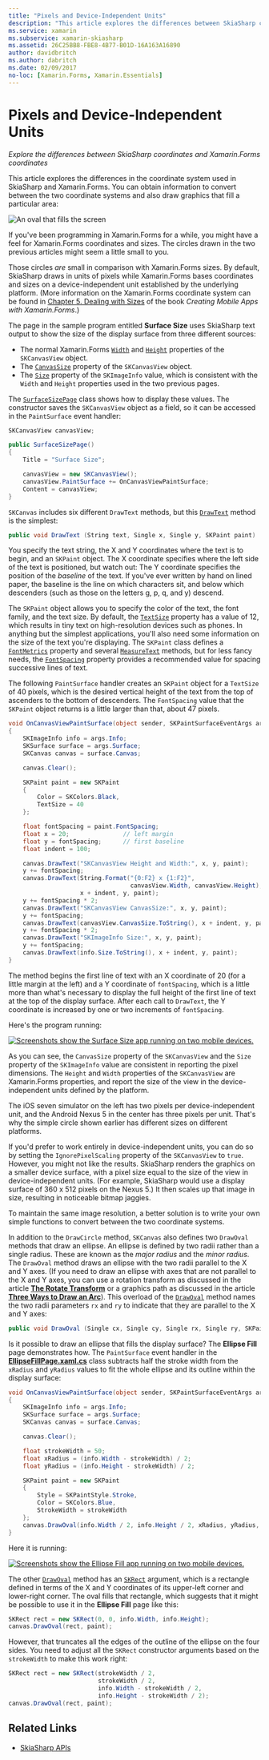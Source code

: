 ```yaml
---
title: "Pixels and Device-Independent Units"
description: "This article explores the differences between SkiaSharp coordinates and Xamarin.Forms coordinates, and demonstrates this with sample code."
ms.service: xamarin
ms.subservice: xamarin-skiasharp
ms.assetid: 26C25BB8-FBE8-4B77-B01D-16A163A16890
author: davidbritch
ms.author: dabritch
ms.date: 02/09/2017
no-loc: [Xamarin.Forms, Xamarin.Essentials]
---
```


# Pixels and Device-Independent Units

_Explore the differences between SkiaSharp coordinates and Xamarin.Forms coordinates_

This article explores the differences in the coordinate system used in SkiaSharp and Xamarin.Forms. You can obtain information to convert between the two coordinate systems and also draw graphics that fill a particular area:

![An oval that fills the screen](pixels-images/screenfillexample.png)

If you've been programming in Xamarin.Forms for a while, you might have a feel for Xamarin.Forms coordinates and sizes. The circles drawn in the two previous articles might seem a little small to you.

Those circles *are* small in comparison with Xamarin.Forms sizes. By default, SkiaSharp draws in units of pixels while Xamarin.Forms bases coordinates and sizes on a device-independent unit established by the underlying platform. (More information on the Xamarin.Forms coordinate system can be found in [Chapter 5. Dealing with Sizes](~/xamarin-forms/creating-mobile-apps-xamarin-forms/summaries/chapter05.md) of the book *Creating Mobile Apps with Xamarin.Forms*.)

The page in the sample program entitled **Surface Size** uses SkiaSharp text output to show the size of the display surface from three different sources:

- The normal Xamarin.Forms [`Width`](xref:Xamarin.Forms.VisualElement.Width) and [`Height`](xref:Xamarin.Forms.VisualElement.Height) properties of the `SKCanvasView` object.
- The [`CanvasSize`](xref:SkiaSharp.Views.Forms.SKCanvasView.CanvasSize) property of the `SKCanvasView` object.
- The [`Size`](xref:SkiaSharp.SKImageInfo.Size) property of the `SKImageInfo` value, which is consistent with the `Width` and `Height` properties used in the two previous pages.

The [`SurfaceSizePage`](https://github.com/xamarin/xamarin-forms-samples/blob/master/SkiaSharpForms/Demos/Demos/SkiaSharpFormsDemos/Basics/SurfaceSizePage.cs) class shows how to display these values. The constructor saves the `SKCanvasView` object as a field, so it can be accessed in the `PaintSurface` event handler:

```csharp
SKCanvasView canvasView;

public SurfaceSizePage()
{
    Title = "Surface Size";

    canvasView = new SKCanvasView();
    canvasView.PaintSurface += OnCanvasViewPaintSurface;
    Content = canvasView;
}
```

`SKCanvas` includes six different `DrawText` methods, but this [`DrawText`](xref:SkiaSharp.SKCanvas.DrawText(System.String,System.Single,System.Single,SkiaSharp.SKPaint)) method is the simplest:

```csharp
public void DrawText (String text, Single x, Single y, SKPaint paint)
```

You specify the text string, the X and Y coordinates where the text is to begin, and an `SKPaint` object. The X coordinate specifies where the left side of the text is positioned, but watch out: The Y coordinate specifies the position of the *baseline* of the text. If you've ever written by hand on lined paper, the baseline is the line on which characters sit, and below which descenders (such as those on the letters g, p, q, and y) descend.

The `SKPaint` object allows you to specify the color of the text, the font family, and the text size. By default, the [`TextSize`](xref:SkiaSharp.SKPaint.TextSize) property has a value of 12, which results in tiny text on high-resolution devices such as phones. In anything but the simplest applications, you'll also need some information on the size of the text you're displaying. The `SKPaint` class defines a [`FontMetrics`](xref:SkiaSharp.SKPaint.FontMetrics) property and several [`MeasureText`](xref:SkiaSharp.SKPaint.MeasureText(System.String)) methods, but for less fancy needs, the [`FontSpacing`](xref:SkiaSharp.SKPaint.FontSpacing) property provides a recommended value for spacing successive lines of text.

The following `PaintSurface` handler creates an `SKPaint` object for a `TextSize` of 40 pixels, which is the desired vertical height of the text from the top of ascenders to the bottom of descenders. The `FontSpacing` value that the `SKPaint` object returns is a little larger than that, about 47 pixels.

```csharp
void OnCanvasViewPaintSurface(object sender, SKPaintSurfaceEventArgs args)
{
    SKImageInfo info = args.Info;
    SKSurface surface = args.Surface;
    SKCanvas canvas = surface.Canvas;

    canvas.Clear();

    SKPaint paint = new SKPaint
    {
        Color = SKColors.Black,
        TextSize = 40
    };

    float fontSpacing = paint.FontSpacing;
    float x = 20;               // left margin
    float y = fontSpacing;      // first baseline
    float indent = 100;

    canvas.DrawText("SKCanvasView Height and Width:", x, y, paint);
    y += fontSpacing;
    canvas.DrawText(String.Format("{0:F2} x {1:F2}",
                                  canvasView.Width, canvasView.Height),
                    x + indent, y, paint);
    y += fontSpacing * 2;
    canvas.DrawText("SKCanvasView CanvasSize:", x, y, paint);
    y += fontSpacing;
    canvas.DrawText(canvasView.CanvasSize.ToString(), x + indent, y, paint);
    y += fontSpacing * 2;
    canvas.DrawText("SKImageInfo Size:", x, y, paint);
    y += fontSpacing;
    canvas.DrawText(info.Size.ToString(), x + indent, y, paint);
}
```

The method begins the first line of text with an X coordinate of 20 (for a little margin at the left) and a Y coordinate of `fontSpacing`, which is a little more than what's necessary to display the full height of the first line of text at the top of the display surface. After each call to `DrawText`, the Y coordinate is increased by one or two increments of `fontSpacing`.

Here's the program running:

[![Screenshots show the Surface Size app running on two mobile devices.](pixels-images/surfacesize-small.png)](pixels-images/surfacesize-large.png#lightbox "Triple screenshot of the Surface Size  page")

As you can see, the `CanvasSize` property of the `SKCanvasView` and the `Size` property of the `SKImageInfo` value are consistent in reporting the pixel dimensions. The `Height` and `Width` properties of the `SKCanvasView` are Xamarin.Forms properties, and report the size of the view in the device-independent units defined by the platform.

The iOS seven simulator on the left has two pixels per device-independent unit, and the Android Nexus 5 in the center has three pixels per unit. That's why the simple circle shown earlier has different sizes on different platforms.

If you'd prefer to work entirely in device-independent units, you can do so by setting the `IgnorePixelScaling` property of the `SKCanvasView` to `true`. However, you might not like the results. SkiaSharp renders the graphics on a smaller device surface, with a pixel size equal to the size of the view in device-independent units. (For example, SkiaSharp would use a display surface of 360 x 512 pixels on the Nexus 5.) It then scales up that image in size, resulting in noticeable bitmap jaggies.

To maintain the same image resolution, a better solution is to write your own simple functions to convert between the two coordinate systems.

In addition to the `DrawCircle` method, `SKCanvas` also defines two `DrawOval` methods that draw an ellipse. An ellipse is defined by two radii rather than a single radius. These are known as the *major radius* and the *minor radius*. The `DrawOval` method draws an ellipse with the two radii parallel to the X and Y axes. (If you need to draw an ellipse with axes that are not parallel to the X and Y axes, you can use a rotation transform as discussed in the article [**The Rotate Transform**](../transforms/rotate.md) or a graphics path as discussed in the article [**Three Ways to Draw an Arc**](../curves/arcs.md)). This overload of the [`DrawOval`](xref:SkiaSharp.SKCanvas.DrawOval(System.Single,System.Single,System.Single,System.Single,SkiaSharp.SKPaint)) method names the two radii parameters `rx` and `ry` to indicate that they are parallel to the X and Y axes:

```csharp
public void DrawOval (Single cx, Single cy, Single rx, Single ry, SKPaint paint)
```

Is it possible to draw an ellipse that fills the display surface? The **Ellipse Fill** page demonstrates how. The `PaintSurface` event handler in the [**EllipseFillPage.xaml.cs**](https://github.com/xamarin/xamarin-forms-samples/blob/master/SkiaSharpForms/Demos/Demos/SkiaSharpFormsDemos/Basics/EllipseFillPage.xaml.cs) class subtracts half the stroke width from the `xRadius` and `yRadius` values to fit the whole ellipse and its outline within the display surface:

```csharp
void OnCanvasViewPaintSurface(object sender, SKPaintSurfaceEventArgs args)
{
    SKImageInfo info = args.Info;
    SKSurface surface = args.Surface;
    SKCanvas canvas = surface.Canvas;

    canvas.Clear();

    float strokeWidth = 50;
    float xRadius = (info.Width - strokeWidth) / 2;
    float yRadius = (info.Height - strokeWidth) / 2;

    SKPaint paint = new SKPaint
    {
        Style = SKPaintStyle.Stroke,
        Color = SKColors.Blue,
        StrokeWidth = strokeWidth
    };
    canvas.DrawOval(info.Width / 2, info.Height / 2, xRadius, yRadius, paint);
}
```

Here it is running:

[![Screenshots show the Ellipse Fill app running on two mobile devices.](pixels-images/ellipsefill-small.png)](pixels-images/ellipsefill-large.png#lightbox "Triple screenshot of the Surface Size  page")

The other [`DrawOval`](xref:SkiaSharp.SKCanvas.DrawOval(SkiaSharp.SKRect,SkiaSharp.SKPaint)) method has an [`SKRect`](xref:SkiaSharp.SKRect) argument, which is a rectangle defined in terms of the X and Y coordinates of its upper-left corner and lower-right corner. The oval fills that rectangle, which suggests that it might be possible to use it in the **Ellipse Fill** page like this:

```csharp
SKRect rect = new SKRect(0, 0, info.Width, info.Height);
canvas.DrawOval(rect, paint);
```

However, that truncates all the edges of the outline of the ellipse on the four sides. You need to adjust all the `SKRect` constructor arguments based on the `strokeWidth` to make this work right:

```csharp
SKRect rect = new SKRect(strokeWidth / 2,
                         strokeWidth / 2,
                         info.Width - strokeWidth / 2,
                         info.Height - strokeWidth / 2);
canvas.DrawOval(rect, paint);
```

## Related Links

- [SkiaSharp APIs](/dotnet/api/skiasharp)
